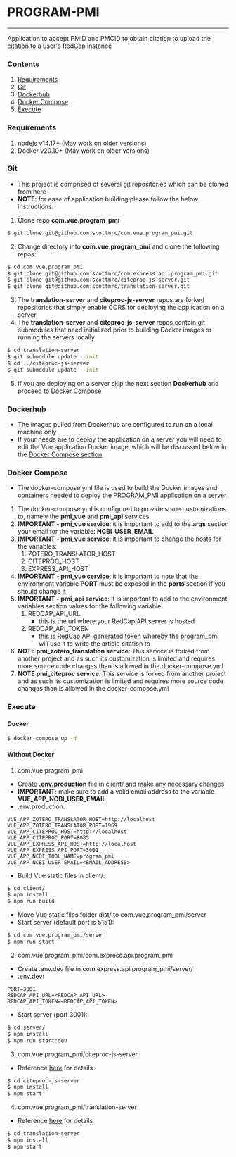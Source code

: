 # PROGRAM-PMI
---
Application to accept PMID and PMCID to obtain citation to upload the citation to a user's RedCap instance

### Contents
1. [Requirements](#requirements)
1. [Git](#git)
1. [Dockerhub](#dockerhub)
1. [Docker Compose](#docker-compose)
1. [Execute](#execute)

### Requirements
1. nodejs v14.17+ (May work on older versions)
1. Docker v20.10+ (May work on older versions)

### Git
- This project is comprised of several git repositories which can be cloned from here
- **NOTE**: for ease of application building please follow the below instructions:
1. Clone repo **com.vue.program_pmi**
```sh
$ git clone git@github.com:scottmrc/com.vue.program_pmi.git
```
2. Change directory into **com.vue.program_pmi** and clone the following repos:
```sh
$ cd com.vue.program_pmi
$ git clone git@github.com:scottmrc/com.express.api.program_pmi.git
$ git clone git@github.com:scottmrc/citeproc-js-server.git
$ git clone git@github.com:scottmrc/translation-server.git
```
3. The **translation-server** and **citeproc-js-server** repos are forked repositories that simply enable CORS for deploying the application on a server
4. The **translation-server** and **citeproc-js-server** repos contain git submodules that need initialized prior to building Docker images or running the servers locally
```sh
$ cd translation-server
$ git submodule update --init
$ cd ../citeproc-js-server
$ git submodule update --init
```
5. If you are deploying on a server skip the next section **Dockerhub** and proceed to [Docker Compose](#docker-compose)

### Dockerhub
- The images pulled from Dockerhub are configured to run on a local machine only
- If your needs are to deploy the application on a server you will need to edit the Vue application Docker image, which will be discussed below in the [Docker Compose section](#docker-compose)

### Docker Compose
- The docker-compose.yml file is used to build the Docker images and containers needed to deploy the PROGRAM_PMI application on a server
1. The docker-compose.yml is configured to provide some customizations to, namely the **pmi_vue** and **pmi_api** services.
2. **IMPORTANT - pmi_vue service**: it is important to add to the **args** section your email for the variable: **NCBI_USER_EMAIL**
3. **IMPORTANT - pmi_vue service**: it is important to change the hosts for the variables:
    1. ZOTERO_TRANSLATOR_HOST
    2. CITEPROC_HOST
    3. EXPRESS_API_HOST
4. **IMPORTANT - pmi_vue service**: it is important to note that the environment variable **PORT** must be exposed in the **ports** section if you should change it
5. **IMPORTANT - pmi_api service**: it is important to add to the environment variables section values for the following variable:
    1. REDCAP_API_URL
        - this is the url where your RedCap API server is hosted
    2. REDCAP_API_TOKEN
        - this is RedCap API generated token whereby the program_pmi will use it to write the article citation to
6. **NOTE pmi_zotero_translation service**: This service is forked from another project and as such its customization is limited and requires more source code changes than is allowed in the docker-compose.yml
7. **NOTE pmi_citeproc service**: This service is forked from another project and as such its customization is limited and requires more source code changes than is allowed in the docker-compose.yml

### Execute

#### Docker
```sh
$ docker-compose up -d
```

#### Without Docker

1. com.vue.program_pmi
- Create **.env.production** file in client/ and make any necessary changes
- **IMPORTANT**: make sure to add a valid email address to the variable **VUE_APP_NCBI_USER_EMAIL**
- .env.production:
```text
VUE_APP_ZOTERO_TRANSLATOR_HOST=http://localhost
VUE_APP_ZOTERO_TRANSLATOR_PORT=1969
VUE_APP_CITEPROC_HOST=http://localhost
VUE_APP_CITEPROC_PORT=8085
VUE_APP_EXPRESS_API_HOST=http://localhost
VUE_APP_EXPRESS_API_PORT=3001
VUE_APP_NCBI_TOOL_NAME=program_pmi
VUE_APP_NCBI_USER_EMAIL=<EMAIL_ADDRESS>
```
- Build Vue static files in client/:
```sh
$ cd client/
$ npm install
$ npm run build
```
- Move Vue static files folder dist/ to com.vue.program_pmi/server
- Start server (default port is 5151):
```sh
$ cd com.vue.program_pmi/server
$ npm run start
```

2. com.vue.program_pmi/com.express.api.program_pmi
- Create .env.dev file in com.express.api.program_pmi/server/
- .env.dev:
```text
PORT=3001
REDCAP_API_URL=<REDCAP_API_URL>
REDCAP_API_TOKEN=<REDCAP_API_TOKEN>
```
- Start server (port 3001):
```sh
$ cd server/
$ npm install
$ npm run start:dev
```

3. com.vue.program_pmi/citeproc-js-server
- Reference [here](https://github.com/zotero/citeproc-js-server) for details
```sh
$ cd citeproc-js-server
$ npm install 
$ npm start
```

4. com.vue.program_pmi/translation-server
- Reference [here](https://github.com/zotero/translation-server) for details
```sh
$ cd translation-server
$ npm install
$ npm start
```